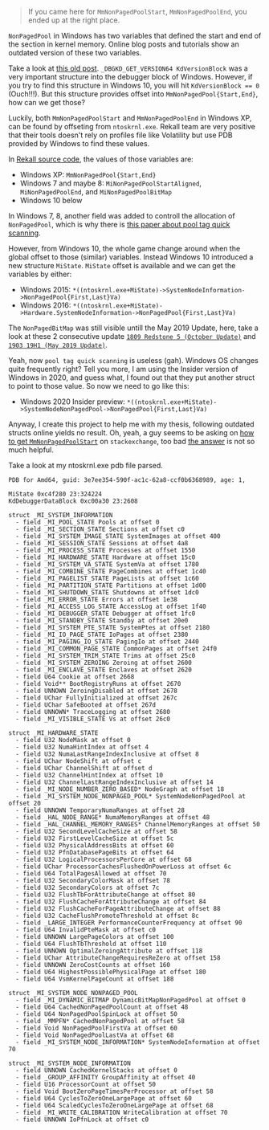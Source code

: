 > If you came here for `MmNonPagedPoolStart`, `MmNonPagedPoolEnd`, you ended up at the right place.

`NonPagedPool` in Windows has two variables that defined the start and end of the section in kernel memory. Online blog posts and tutorials show an outdated version of these two variables.

Take a look at [this old post](https://web.archive.org/web/20061110120809/http://www.rootkit.com/newsread.php?newsid=153). `_DBGKD_GET_VERSION64 KdVersionBlock` was a very important structure into the debugger block of Windows. However, if you try to find this structure in Windows 10, you will hit `KdVersionBlock == 0` (Ouch!!!). But this structure provides offset into `MmNonPagedPool{Start,End}`, how can we get those?

Luckily, both `MmNonPagedPoolStart` and `MmNonPagedPoolEnd` in Windows XP, can be found by offseting from `ntoskrnl.exe`. Rekall team are very positive that their tools doesn't rely on profiles file like Volatility but use PDB provided by Windows to find these values.

In [Rekall source code](https://github.com/google/rekall/blob/c5d68e31705f4b5bd2581c1d951b7f6983f7089c/rekall-core/rekall/plugins/windows/pool.py#L87), the values of those variables are:

- Windows XP: `MmNonPagedPool{Start,End}`
- Windows 7 and maybe 8: `MiNonPagedPoolStartAligned`, `MiNonPagedPoolEnd`, and `MiNonPagedPoolBitMap`
- Windows 10 below

In Windows 7, 8, another field was added to controll the allocation of `NonPagedPool`, which is why there is [this paper about pool tag quick scanning](https://www.sciencedirect.com/science/article/pii/S1742287616000062).

However, from Windows 10, the whole game change around when the global offset to those (similar) variables. Instead Windows 10 introduced a new structure `MiState`. `MiState` offset is available and we can get the variables by either:

- Windows 2015: `*((ntoskrnl.exe+MiState)->SystemNodeInformation->NonPagedPool{First,Last}Va)`
- Windows 2016: `*((ntoskrnl.exe+MiState)->Hardware.SystemNodeInformation->NonPagedPool{First,Last}Va)`

The `NonPagedBitMap` was still visible untill the May 2019 Update, here, take a look at these 2 consecutive update [`1809 Redstone 5 (October Update)`](https://www.vergiliusproject.com/kernels/x64/Windows%2010%20%7C%202016/1809%20Redstone%205%20(October%20Update)/\_MI\_SYSTEM\_NODE\_INFORMATION) and [`1903 19H1 (May 2019 Update)`](https://www.vergiliusproject.com/kernels/x64/Windows%2010%20%7C%202016/1903%2019H1%20(May%202019%20Update)/\_MI\_SYSTEM\_NODE\_INFORMATION).

Yeah, now `pool tag quick scanning` is useless (gah). Windows OS changes quite frequently right? Tell you more, I am using the Insider version of Windows in 2020, and guess what, I found out that they put another struct to point to those value. So now we need to go like this:

- Windows 2020 Insider preview: `*((ntoskrnl.exe+MiState)->SystemNodeNonPagedPool->NonPagedPool{First,Last}Va)`

Anyway, I create this project to help me with my thesis, following outdated structs online yields no result. Oh, yeah, a guy seems to be asking on [how to get `MmNonPagedPoolStart`](https://reverseengineering.stackexchange.com/q/6483) on `stackexchange`, too bad [the answer](https://reverseengineering.stackexchange.com/a/6487) is not so much helpful.

Take a look at my ntoskrnl.exe pdb file parsed.

```
PDB for Amd64, guid: 3e7ee354-590f-ac1c-62a8-ccf0b6368989, age: 1,

MiState 0xc4f280 23:324224
KdDebuggerDataBlock 0xc00a30 23:2608

struct _MI_SYSTEM_INFORMATION
  - field _MI_POOL_STATE Pools at offset 0
  - field _MI_SECTION_STATE Sections at offset c0
  - field _MI_SYSTEM_IMAGE_STATE SystemImages at offset 400
  - field _MI_SESSION_STATE Sessions at offset 4a8
  - field _MI_PROCESS_STATE Processes at offset 1550
  - field _MI_HARDWARE_STATE Hardware at offset 15c0
  - field _MI_SYSTEM_VA_STATE SystemVa at offset 1780
  - field _MI_COMBINE_STATE PageCombines at offset 1c40
  - field _MI_PAGELIST_STATE PageLists at offset 1c60
  - field _MI_PARTITION_STATE Partitions at offset 1d00
  - field _MI_SHUTDOWN_STATE Shutdowns at offset 1dc0
  - field _MI_ERROR_STATE Errors at offset 1e38
  - field _MI_ACCESS_LOG_STATE AccessLog at offset 1f40
  - field _MI_DEBUGGER_STATE Debugger at offset 1fc0
  - field _MI_STANDBY_STATE Standby at offset 20e0
  - field _MI_SYSTEM_PTE_STATE SystemPtes at offset 2180
  - field _MI_IO_PAGE_STATE IoPages at offset 2380
  - field _MI_PAGING_IO_STATE PagingIo at offset 2440
  - field _MI_COMMON_PAGE_STATE CommonPages at offset 24f0
  - field _MI_SYSTEM_TRIM_STATE Trims at offset 25c0
  - field _MI_SYSTEM_ZEROING Zeroing at offset 2600
  - field _MI_ENCLAVE_STATE Enclaves at offset 2620
  - field U64 Cookie at offset 2668
  - field Void** BootRegistryRuns at offset 2670
  - field UNNOWN ZeroingDisabled at offset 2678
  - field UChar FullyInitialized at offset 267c
  - field UChar SafeBooted at offset 267d
  - field UNNOWN* TraceLogging at offset 2680
  - field _MI_VISIBLE_STATE Vs at offset 26c0

struct _MI_HARDWARE_STATE
  - field U32 NodeMask at offset 0
  - field U32 NumaHintIndex at offset 4
  - field U32 NumaLastRangeIndexInclusive at offset 8
  - field UChar NodeShift at offset c
  - field UChar ChannelShift at offset d
  - field U32 ChannelHintIndex at offset 10
  - field U32 ChannelLastRangeIndexInclusive at offset 14
  - field _MI_NODE_NUMBER_ZERO_BASED* NodeGraph at offset 18
  - field _MI_SYSTEM_NODE_NONPAGED_POOL* SystemNodeNonPagedPool at offset 20
  - field UNNOWN TemporaryNumaRanges at offset 28
  - field _HAL_NODE_RANGE* NumaMemoryRanges at offset 48
  - field _HAL_CHANNEL_MEMORY_RANGES* ChannelMemoryRanges at offset 50
  - field U32 SecondLevelCacheSize at offset 58
  - field U32 FirstLevelCacheSize at offset 5c
  - field U32 PhysicalAddressBits at offset 60
  - field U32 PfnDatabasePageBits at offset 64
  - field U32 LogicalProcessorsPerCore at offset 68
  - field UChar ProcessorCachesFlushedOnPowerLoss at offset 6c
  - field U64 TotalPagesAllowed at offset 70
  - field U32 SecondaryColorMask at offset 78
  - field U32 SecondaryColors at offset 7c
  - field U32 FlushTbForAttributeChange at offset 80
  - field U32 FlushCacheForAttributeChange at offset 84
  - field U32 FlushCacheForPageAttributeChange at offset 88
  - field U32 CacheFlushPromoteThreshold at offset 8c
  - field _LARGE_INTEGER PerformanceCounterFrequency at offset 90
  - field U64 InvalidPteMask at offset c0
  - field UNNOWN LargePageColors at offset 100
  - field U64 FlushTbThreshold at offset 110
  - field UNNOWN OptimalZeroingAttribute at offset 118
  - field UChar AttributeChangeRequiresReZero at offset 158
  - field UNNOWN ZeroCostCounts at offset 160
  - field U64 HighestPossiblePhysicalPage at offset 180
  - field U64 VsmKernelPageCount at offset 188

struct _MI_SYSTEM_NODE_NONPAGED_POOL
  - field _MI_DYNAMIC_BITMAP DynamicBitMapNonPagedPool at offset 0
  - field U64 CachedNonPagedPoolCount at offset 48
  - field U64 NonPagedPoolSpinLock at offset 50
  - field _MMPFN* CachedNonPagedPool at offset 58
  - field Void NonPagedPoolFirstVa at offset 60
  - field Void NonPagedPoolLastVa at offset 68
  - field _MI_SYSTEM_NODE_INFORMATION* SystemNodeInformation at offset 70

struct _MI_SYSTEM_NODE_INFORMATION
  - field UNNOWN CachedKernelStacks at offset 0
  - field _GROUP_AFFINITY GroupAffinity at offset 40
  - field U16 ProcessorCount at offset 50
  - field Void BootZeroPageTimesPerProcessor at offset 58
  - field U64 CyclesToZeroOneLargePage at offset 60
  - field U64 ScaledCyclesToZeroOneLargePage at offset 68
  - field _MI_WRITE_CALIBRATION WriteCalibration at offset 70
  - field UNNOWN IoPfnLock at offset c0
```
